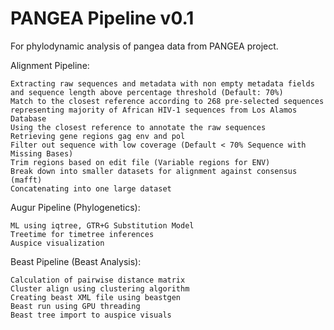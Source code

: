 # PANGEA Pipeline v0.1

For phylodynamic analysis of pangea data from PANGEA project.

Alignment Pipeline:

    Extracting raw sequences and metadata with non empty metadata fields and sequence length above percentage threshold (Default: 70%)
    Match to the closest reference according to 268 pre-selected sequences representing majority of African HIV-1 sequences from Los Alamos Database
    Using the closest reference to annotate the raw sequences
    Retrieving gene regions gag env and pol
    Filter out sequence with low coverage (Default < 70% Sequence with Missing Bases)
    Trim regions based on edit file (Variable regions for ENV)
    Break down into smaller datasets for alignment against consensus (mafft)
    Concatenating into one large dataset
 
Augur Pipeline (Phylogenetics):

    ML using iqtree, GTR+G Substitution Model
    Treetime for timetree inferences
    Auspice visualization

Beast Pipeline (Beast Analysis):

    Calculation of pairwise distance matrix
    Cluster align using clustering algorithm
    Creating beast XML file using beastgen 
    Beast run using GPU threading
    Beast tree import to auspice visuals
